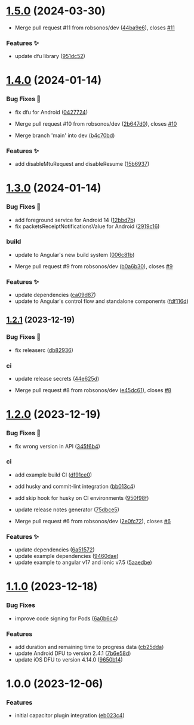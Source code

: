 # [1.5.0](https://github.com/robsonos/nordic-dfu/compare/v1.4.0...v1.5.0) (2024-03-30)


* Merge pull request #11 from robsonos/dev ([44ba9e6](https://github.com/robsonos/nordic-dfu/commit/44ba9e65aa7ec0c779e5a7dcbd574c5bad7691c6)), closes [#11](https://github.com/robsonos/nordic-dfu/issues/11)


### Features :sparkles:

* update dfu library ([951dc52](https://github.com/robsonos/nordic-dfu/commit/951dc5267b84f54ff14dbe6c3be06ed544088a00))

# [1.4.0](https://github.com/robsonos/nordic-dfu/compare/v1.3.0...v1.4.0) (2024-01-14)


### Bug Fixes :bug:

* fix dfu for Android ([0427724](https://github.com/robsonos/nordic-dfu/commit/0427724cae99c7866f1a66d2aac235cedcc6ef84))


* Merge pull request #10 from robsonos/dev ([2b647d0](https://github.com/robsonos/nordic-dfu/commit/2b647d024aeffacb4873a80f524264c904163026)), closes [#10](https://github.com/robsonos/nordic-dfu/issues/10)
* Merge branch 'main' into dev ([b4c70bd](https://github.com/robsonos/nordic-dfu/commit/b4c70bdc47daa485cf4fd0e295d771f5e37230f7))


### Features :sparkles:

* add disableMtuRequest and disableResume ([15b6937](https://github.com/robsonos/nordic-dfu/commit/15b6937ce759348e6dfb604ed3c897b0f2ab0c2c))

# [1.3.0](https://github.com/robsonos/nordic-dfu/compare/v1.2.1...v1.3.0) (2024-01-14)


### Bug Fixes :bug:

* add foreground service for Android 14 ([12bbd7b](https://github.com/robsonos/nordic-dfu/commit/12bbd7b2e4496a538bb0555bf62321041cc0b6ce))
* fix packetsReceiptNotificationsValue for Android ([2919c16](https://github.com/robsonos/nordic-dfu/commit/2919c164c34aa0c6e4a47c2d48f254d12e885c8f))


### build

* update to Angular's new build system ([006c81b](https://github.com/robsonos/nordic-dfu/commit/006c81b562281b33a897532e8bae9180cbcc48e4))


* Merge pull request #9 from robsonos/dev ([b0a6b30](https://github.com/robsonos/nordic-dfu/commit/b0a6b307c3ad3f1d47d8b98ea4af429597d3f677)), closes [#9](https://github.com/robsonos/nordic-dfu/issues/9)


### Features :sparkles:

* update dependencies ([ca09d87](https://github.com/robsonos/nordic-dfu/commit/ca09d87e4930ac4014f1808a47721f88c5ca2623))
* update to Angular's control flow and standalone components ([fdf116d](https://github.com/robsonos/nordic-dfu/commit/fdf116dc62cc00c3f2bfe1deb63ac41bf47907d6))

## [1.2.1](https://github.com/robsonos/nordic-dfu/compare/v1.2.0...v1.2.1) (2023-12-19)


### Bug Fixes :bug:

* fix releaserc ([db82936](https://github.com/robsonos/nordic-dfu/commit/db82936e1f0739e536de9c2d95937c54da10138e))


### ci

* update release secrets ([44e625d](https://github.com/robsonos/nordic-dfu/commit/44e625d3dd87ae3b1f1343cbfe4a19544f543b80))


* Merge pull request #8 from robsonos/dev ([e45dc61](https://github.com/robsonos/nordic-dfu/commit/e45dc61caa81d25d3dfe01f666fca3811b6aca3a)), closes [#8](https://github.com/robsonos/nordic-dfu/issues/8)

# [1.2.0](https://github.com/robsonos/nordic-dfu/compare/v1.1.0...v1.2.0) (2023-12-19)


### Bug Fixes :bug:

* fix wrong version in API ([345f6b4](https://github.com/robsonos/nordic-dfu/commit/345f6b4570f3422e971110671a386097764f49de))


### ci

* add example build CI ([df91ce0](https://github.com/robsonos/nordic-dfu/commit/df91ce0e6633c57b64df25f097c5dbb03309609a))
* add husky and commit-lint integration ([bb013c4](https://github.com/robsonos/nordic-dfu/commit/bb013c458dc4129756f2a2301d5bfba6c498c6b7))
* add skip hook for husky on CI environments ([950f98f](https://github.com/robsonos/nordic-dfu/commit/950f98f4e586455364b547794dcd8fd114c43f6e))
* update release notes generator ([75dbce5](https://github.com/robsonos/nordic-dfu/commit/75dbce5276087b5b7bf98300854546c2128f942e))


* Merge pull request #6 from robsonos/dev ([2e0fc72](https://github.com/robsonos/nordic-dfu/commit/2e0fc7252edf819c60d0639bd0455eb451f6ff0e)), closes [#6](https://github.com/robsonos/nordic-dfu/issues/6)


### Features :sparkles:

* update dependencies ([6a51572](https://github.com/robsonos/nordic-dfu/commit/6a51572737c787df3f702f11fc785765568e0aef))
* update example dependencies ([9460dae](https://github.com/robsonos/nordic-dfu/commit/9460dae258609d747bc8f4ce51e671cdeb9dbe45))
* update example to angular v17 and ionic v7.5 ([5aaedbe](https://github.com/robsonos/nordic-dfu/commit/5aaedbefdd9ae470fdd8c800cca01e40aa0384c9))

# [1.1.0](https://github.com/robsonos/nordic-dfu/compare/v1.0.0...v1.1.0) (2023-12-18)


### Bug Fixes

* improve code signing for Pods ([6a0b6c4](https://github.com/robsonos/nordic-dfu/commit/6a0b6c4527679a854b2ee543a4ef948766325c94))


### Features

* add duration and remaining time to progress data ([cb25dda](https://github.com/robsonos/nordic-dfu/commit/cb25dda93b474d66e2f0a6be569f4feee8c4eb85))
* update Android DFU to version 2.4.1 ([7b6e58d](https://github.com/robsonos/nordic-dfu/commit/7b6e58d6d129beb7f4bceacb1d5cb44fb942a509))
* update iOS DFU to version 4.14.0 ([9650b14](https://github.com/robsonos/nordic-dfu/commit/9650b149d2916ee39f17093375681f9fd4525e33))

# 1.0.0 (2023-12-06)


### Features

* initial capacitor plugin integration ([eb023c4](https://github.com/robsonos/nordic-dfu/commit/eb023c46b5c329c3b5b4579501131bc31deb73d8))
